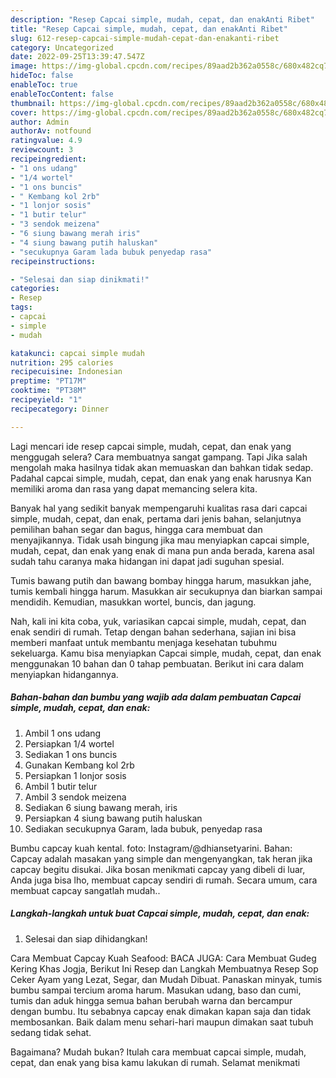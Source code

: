 ```yaml
---
description: "Resep Capcai simple, mudah, cepat, dan enakAnti Ribet"
title: "Resep Capcai simple, mudah, cepat, dan enakAnti Ribet"
slug: 612-resep-capcai-simple-mudah-cepat-dan-enakanti-ribet
category: Uncategorized
date: 2022-09-25T13:39:47.547Z
image: https://img-global.cpcdn.com/recipes/89aad2b362a0558c/680x482cq70/capcai-simple-mudah-cepat-dan-enak-foto-resep-utama.jpg
hideToc: false
enableToc: true
enableTocContent: false
thumbnail: https://img-global.cpcdn.com/recipes/89aad2b362a0558c/680x482cq70/capcai-simple-mudah-cepat-dan-enak-foto-resep-utama.jpg
cover: https://img-global.cpcdn.com/recipes/89aad2b362a0558c/680x482cq70/capcai-simple-mudah-cepat-dan-enak-foto-resep-utama.jpg
author: Admin
authorAv: notfound
ratingvalue: 4.9
reviewcount: 3
recipeingredient:
- "1 ons udang"
- "1/4 wortel"
- "1 ons buncis"
- " Kembang kol 2rb"
- "1 lonjor sosis"
- "1 butir telur"
- "3 sendok meizena"
- "6 siung bawang merah iris"
- "4 siung bawang putih haluskan"
- "secukupnya Garam lada bubuk penyedap rasa"
recipeinstructions:

- "Selesai dan siap dinikmati!"
categories:
- Resep
tags:
- capcai
- simple
- mudah

katakunci: capcai simple mudah 
nutrition: 295 calories
recipecuisine: Indonesian
preptime: "PT17M"
cooktime: "PT38M"
recipeyield: "1"
recipecategory: Dinner

---
```



Lagi mencari ide resep capcai simple, mudah, cepat, dan enak yang menggugah selera? Cara membuatnya sangat gampang. Tapi Jika salah mengolah maka hasilnya tidak akan memuaskan dan bahkan tidak sedap. Padahal capcai simple, mudah, cepat, dan enak yang enak harusnya Kan memiliki aroma dan rasa yang dapat memancing selera kita.


Banyak hal yang sedikit banyak mempengaruhi kualitas rasa dari capcai simple, mudah, cepat, dan enak, pertama dari jenis bahan, selanjutnya pemilihan bahan segar dan bagus, hingga cara membuat dan menyajikannya. Tidak usah bingung jika mau menyiapkan capcai simple, mudah, cepat, dan enak yang enak di mana pun anda berada, karena asal sudah tahu caranya maka hidangan ini dapat jadi suguhan spesial.

Tumis bawang putih dan bawang bombay hingga harum, masukkan jahe, tumis kembali hingga harum. Masukkan air secukupnya dan biarkan sampai mendidih. Kemudian, masukkan wortel, buncis, dan jagung.


Nah, kali ini kita coba, yuk, variasikan capcai simple, mudah, cepat, dan enak sendiri di rumah. Tetap dengan bahan sederhana, sajian ini bisa memberi manfaat untuk membantu menjaga kesehatan tubuhmu sekeluarga. Kamu bisa menyiapkan Capcai simple, mudah, cepat, dan enak menggunakan 10 bahan dan 0 tahap pembuatan. Berikut ini cara dalam menyiapkan hidangannya.

<!--inarticleads1-->

##### Bahan-bahan dan bumbu yang wajib ada dalam pembuatan Capcai simple, mudah, cepat, dan enak:

1. Ambil 1 ons udang
1. Persiapkan 1/4 wortel
1. Sediakan 1 ons buncis
1. Gunakan  Kembang kol 2rb
1. Persiapkan 1 lonjor sosis
1. Ambil 1 butir telur
1. Ambil 3 sendok meizena
1. Sediakan 6 siung bawang merah, iris
1. Persiapkan 4 siung bawang putih haluskan
1. Sediakan secukupnya Garam, lada bubuk, penyedap rasa


Bumbu capcay kuah kental. foto: Instagram/@dhiansetyarini. Bahan: Capcay adalah masakan yang simple dan mengenyangkan, tak heran jika capcay begitu disukai. Jika bosan menikmati capcay yang dibeli di luar, Anda juga bisa lho, membuat capcay sendiri di rumah. Secara umum, cara membuat capcay sangatlah mudah.. 

<!--inarticleads2-->

##### Langkah-langkah untuk buat Capcai simple, mudah, cepat, dan enak:


1. Selesai dan siap dihidangkan!

Cara Membuat Capcay Kuah Seafood: BACA JUGA: Cara Membuat Gudeg Kering Khas Jogja, Berikut Ini Resep dan Langkah Membuatnya Resep Sop Ceker Ayam yang Lezat, Segar, dan Mudah Dibuat. Panaskan minyak, tumis bumbu sampai tercium aroma harum. Masukan udang, baso dan cumi, tumis dan aduk hingga semua bahan berubah warna dan bercampur dengan bumbu. Itu sebabnya capcay enak dimakan kapan saja dan tidak membosankan. Baik dalam menu sehari-hari maupun dimakan saat tubuh sedang tidak sehat. 

Bagaimana? Mudah bukan? Itulah cara membuat capcai simple, mudah, cepat, dan enak yang bisa kamu lakukan di rumah. Selamat menikmati
